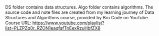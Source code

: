 DS folder contains data structures. Algo folder contains algorithms. 
The source code and note files are created from my learning journey of Data Structures and Algorithms course, provided by Bro Code on YouTube.
Course URL: https://www.youtube.com/playlist?list=PLZPZq0r_RZON1eaqfafTnEexRzuHbfZX8
